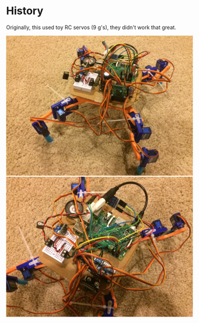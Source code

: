 # History

Originally, this used toy RC servos (9 g's), they didn't work that great.

![](pics/rc-spider-1.jpg)
![](pics/rc-spider-2.jpg)
